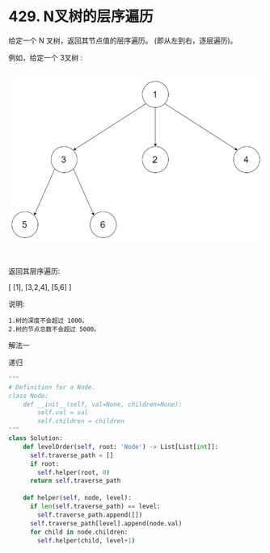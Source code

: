# 429. N叉树的层序遍历

给定一个 N 叉树，返回其节点值的层序遍历。 (即从左到右，逐层遍历)。

例如，给定一个 3叉树 :

 
![](./429/narytreeexample.png)

 

返回其层序遍历:

[
     [1],
     [3,2,4],
     [5,6]
]
 

说明:

```
1.树的深度不会超过 1000。
2.树的节点总数不会超过 5000。
```

解法一

递归

```python
"""
# Definition for a Node.
class Node:
    def __init__(self, val=None, children=None):
        self.val = val
        self.children = children
"""
class Solution:
    def levelOrder(self, root: 'Node') -> List[List[int]]:
      self.traverse_path = []
      if root:
        self.helper(root, 0)
      return self.traverse_path

    def helper(self, node, level):
      if len(self.traverse_path) == level:
        self.traverse_path.append([])
      self.traverse_path[level].append(node.val)
      for child in node.children:
        self.helper(child, level+1)

```